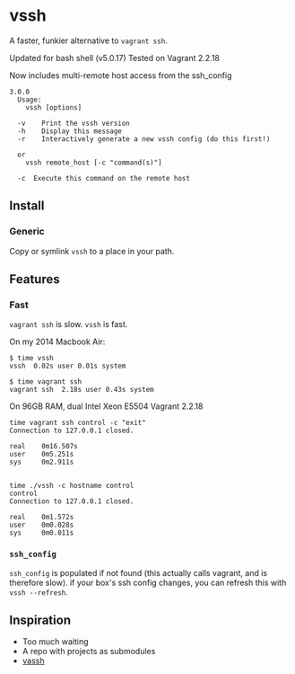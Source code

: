 # vssh

A faster, funkier alternative to `vagrant ssh`.

Updated for bash shell (v5.0.17)
Tested on Vagrant 2.2.18

Now includes multi-remote host access from the ssh_config


```
3.0.0
  Usage: 
    vssh [options] 

  -v    Print the vssh version
  -h    Display this message
  -r    Interactively generate a new vssh config (do this first!)

  or
    vssh remote_host [-c "command(s)"]

  -c  Execute this command on the remote host
```

## Install

### Generic
Copy or symlink `vssh` to a place in your path.


## Features

### Fast

`vagrant ssh` is slow. `vssh` is fast.

On my 2014 Macbook Air:

```
$ time vssh
vssh  0.02s user 0.01s system

$ time vagrant ssh
vagrant ssh  2.18s user 0.43s system
```

On 96GB RAM, dual Intel Xeon E5504
Vagrant 2.2.18

```
time vagrant ssh control -c "exit"
Connection to 127.0.0.1 closed.

real    0m16.507s
user    0m5.251s
sys     0m2.911s


time ./vssh -c hostname control
control
Connection to 127.0.0.1 closed.

real    0m1.572s
user    0m0.028s
sys     0m0.011s
```

### `ssh_config`

`ssh_config` is populated if not found (this actually calls vagrant, and is therefore slow). if your box's ssh config changes, you can refresh this with `vssh --refresh`.


## Inspiration
- Too much waiting
- A repo with projects as submodules
- [vassh](https://github.com/xwp/vassh)

